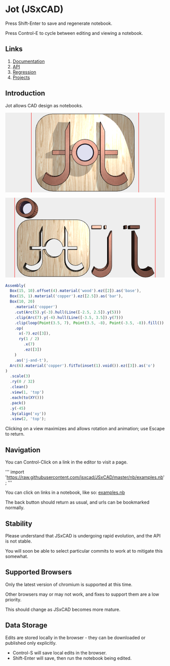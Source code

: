 # Jot (JSxCAD)

Press Shift-Enter to save and regenerate notebook.

Press Control-E to cycle between editing and viewing a notebook.

## Links

1. [Documentation](../nb/documentation/index.md)
1. [API](../nb/api/index.md)
1. [Regression](../nb/regression/regression.md)
1. [Projects](../nb/projects/index.md)

## Introduction

Jot allows CAD design as notebooks.

![Image](index.md.$2_1.png)

![Image](index.md.$2_2.png)

```JavaScript
Assembly(
  Box(15, 10).offset(4).material('wood').ez([2]).as('base'),
  Box(15, 1).material('copper').ez([2.5]).as('bar'),
  Box(10, 20)
    .material('copper')
    .cut(Arc(5).y(-3).hull(Line([-2.5, 2.5]).y(5)))
    .clip(Arc(7).y(-4).hull(Line([-3.5, 3.5]).y(7)))
    .clip(loop(Point(3.5, 7), Point(3.5, -8), Point(-3.5, -8)).fill())
    .op(
      x(-7).ez([3]),
      ry(1 / 2)
        .x(7)
        .ez([3])
    )
    .as('j-and-t'),
  Arc(6).material('copper').fitTo(inset(1).void()).ez([3]).as('o')
)
  .scale(3)
  .ry(0 / 32)
  .clean()
  .view(1, 'top')
  .each(to(XY()))
  .pack()
  .y(-45)
  .by(align('xy'))
  .view(2, 'top');
```

Clicking on a view maximizes and allows rotation and animation; use Escape to return.

## Navigation

You can Control-Click on a link in the editor to visit a page.

'''
import 'https://raw.githubusercontent.com/jsxcad/JSxCAD/master/nb/examples.nb';
'''

You can click on links in a notebook, like so: [examples.nb](#JSxCAD@https://raw.githubusercontent.com/jsxcad/JSxCAD/master/nb/examples.nb)

The back button should return as usual, and urls can be bookmarked normally.

## Stability

Please understand that JSxCAD is undergoing rapid evolution, and the API is not stable.

You will soon be able to select particular commits to work at to mitigate this somewhat.

## Supported Browsers

Only the latest version of chromium is supported at this time.

Other browsers may or may not work, and fixes to support them are a low priority.

This should change as JSxCAD becomes more mature.

## Data Storage

Edits are stored locally in the browser - they can be downloaded or published only explicitly.

* Control-S will save local edits in the browser.
* Shift-Enter will save, then run the notebook being edited.
